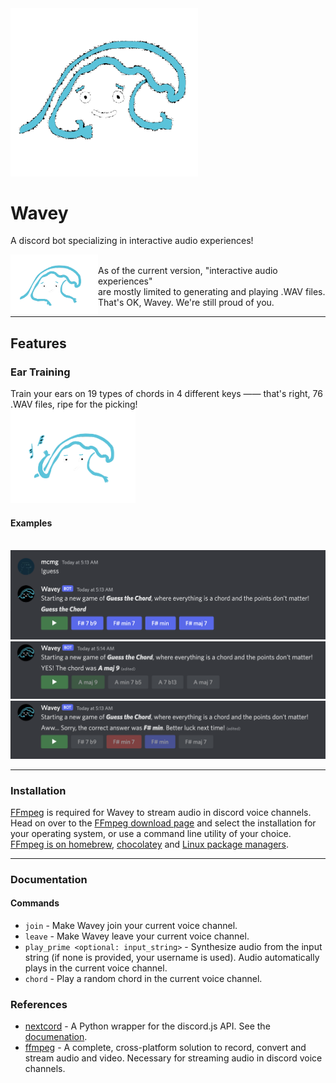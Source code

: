 <img src="imgs/wavey.png" width="300"/>

# Wavey
A discord bot specializing in interactive audio experiences! <br>

<img style="float: left" img src="imgs/owell.png" width="140"/> <br>
As of the current version, "interactive audio experiences" <br> are mostly limited to generating and playing .WAV files. <br> 
That's OK, Wavey. We're still proud of you.

***
## Features
### Ear Training
Train your ears on 19 types of chords in 4 different keys —— that's right, 76 .WAV files, ripe for the picking! <br>
<img src="imgs/eartraining.png" width="200"/> 

#### Examples
<br>
<img src="imgs/newgame.png" width="600"> <br>
<img src="imgs/success.png" width="600"> <br>
<img src="imgs/failure.png" width="600"> <br>



***

### Installation

[FFmpeg](https://ffmpeg.org/) is required for Wavey to stream audio in discord voice channels. Head on over to the [FFmpeg download page](https://ffmpeg.org/download.html) and select the installation for your operating system, or use a command line utility of your choice. [FFmpeg is on homebrew](https://formulae.brew.sh/formula/ffmpeg), [chocolatey](https://community.chocolatey.org/packages/ffmpeg) and [Linux package managers](https://trac.ffmpeg.org/wiki/CompilationGuide/Ubuntu).

***

### Documentation

#### Commands
+ `join` - Make Wavey join your current voice channel.
+ `leave` - Make Wavey leave your current voice channel.
+ `play_prime <optional: input_string>` - Synthesize audio from the input string (if none is provided, your username is used). Audio automatically plays in the current voice channel.
+ `chord` - Play a random chord in the current voice channel.

### References
- [nextcord](https://pypi.org/project/nextcord/) - A Python wrapper for the discord.js API. See the [documenation](https://docs.nextcord.dev/en/latest/api.html#).
- [ffmpeg](https://ffmpeg.org/) - A complete, cross-platform solution to record, convert and stream audio and video. Necessary for streaming audio in discord voice channels.